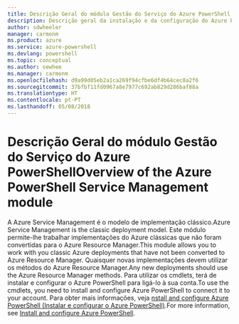 ```yaml
---
title: Descrição Geral do módulo Gestão do Serviço do Azure PowerShell | Microsoft Docs
description: Descrição geral da instalação e da configuração do Azure PowerShell.
author: sdwheeler
manager: carmonm
ms.product: azure
ms.service: azure-powershell
ms.devlang: powershell
ms.topic: conceptual
ms.author: sewhee
ms.manager: carmonm
ms.openlocfilehash: d9a99d05eb2a1ca269f94cfbe6df4b64cec8a2f6
ms.sourcegitcommit: 37bfbf11fd0967a8e7977c692ab829d286baf88a
ms.translationtype: HT
ms.contentlocale: pt-PT
ms.lasthandoff: 05/08/2018
---
```

# <a name="overview-of-the-azure-powershell-service-management-module"></a><span data-ttu-id="8a7de-103">Descrição Geral do módulo Gestão do Serviço do Azure PowerShell</span><span class="sxs-lookup"><span data-stu-id="8a7de-103">Overview of the Azure PowerShell Service Management module</span></span>

<span data-ttu-id="8a7de-104">A Azure Service Management é o modelo de implementação clássico.</span><span class="sxs-lookup"><span data-stu-id="8a7de-104">Azure Service Management is the classic deployment model.</span></span> <span data-ttu-id="8a7de-105">Este módulo permite-lhe trabalhar implementações do Azure clássicas que não foram convertidas para o Azure Resource Manager.</span><span class="sxs-lookup"><span data-stu-id="8a7de-105">This module allows you to work with you classic Azure deployments that have not been converted to Azure Resource Manager.</span></span> <span data-ttu-id="8a7de-106">Quaisquer novas implementações devem utilizar os métodos do Azure Resource Manager.</span><span class="sxs-lookup"><span data-stu-id="8a7de-106">Any new deployments should use the Azure Resource Manager methods.</span></span> <span data-ttu-id="8a7de-107">Para utilizar os cmdlets, terá de instalar e configurar o Azure PowerShell para ligá-lo à sua conta.</span><span class="sxs-lookup"><span data-stu-id="8a7de-107">To use the cmdlets, you need to install and configure Azure PowerShell to connect it to your account.</span></span> <span data-ttu-id="8a7de-108">Para obter mais informações, veja [nstall and configure Azure PowerShell (Instalar e configurar o Azure PowerShell)](install-azure-ps.md).</span><span class="sxs-lookup"><span data-stu-id="8a7de-108">For more information, see [Install and configure Azure PowerShell](install-azure-ps.md).</span></span>

